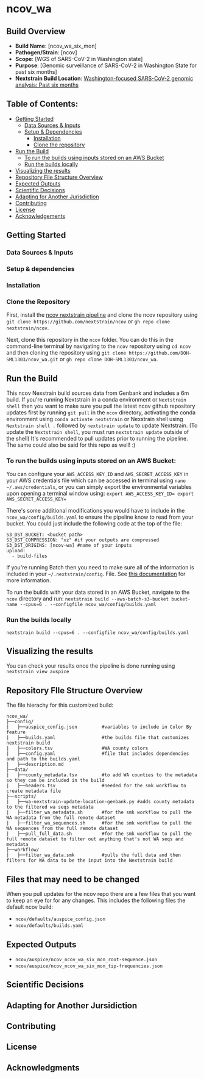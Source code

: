# ncov_wa

## Build Overview
- **Build Name**: [ncov_wa_six_mon]
- **Pathogen/Strain**: [ncov]
- **Scope**: [WGS of SARS-CoV-2 in Washington state]
- **Purpose**: [Genomic surveillance of SARS-CoV-2 in Washington State for past six months]
- **Nextstrain Build Location**: [Washington-focused SARS-CoV-2 genomic analysis: Past six months](https://nextstrain.org/groups/waphl/ncov/wa/6m)

## Table of Contents:
- [Getting Started](#getting-started)
  - [Data Sources & Inputs](#data-sources--inputs)
  - [Setup & Dependencies](#setup--dependencies)
    - [Installation](#installation)
    - [Clone the repository](#clone-the-repository)
- [Run the Build](#run-the-build)
  - [To run the builds using inputs stored on an AWS Bucket](#to-run-the-builds-using-inputs-stored-on-an-AWS-Bucket)
  - [Run the builds locally](#run-the-builds-locally)
- [Visualizing the results](#Visualizing-the-resules)
- [Repository File Structure Overview](#repository-file-structure-overview)
- [Expected Outputs](#expected-outputs)
- [Scientific Decisions](#scientific-decisions)
- [Adapting for Another Jurisdiction](#adapting-for-another-jurisdiction)
- [Contributing](#contributing)
- [License](#license)
- [Acknowledgements](#acknowledgements)

## Getting Started

### Data Sources & Inputs

### Setup & dependencies

### Installation

### Clone the Repository
First, install the [ncov nextstrain pipeline](https://github.com/nextstrain/ncov) and clone the ncov repository using `git clone https://github.com/nextstrain/ncov` or `gh repo clone nextstrain/ncov`.

Next, clone this repository in the `ncov` folder. You can do this in the command-line terminal by navigating to the `ncov` repository using `cd ncov` and then cloning the repository using `git clone https://github.com/DOH-SML1303/ncov_wa.git` or `gh repo clone DOH-SML1303/ncov_wa`.

## Run the Build
This ncov Nexstrain build sources data from Genbank and includes a 6m build. If you're running Nextstrain in a conda environment or `Nextstrain shell` then you want to make sure you pull the latest ncov github repository updates first by running `git pull` in the `ncov` directory, activating the conda environment using `conda activate nextstrain` or Nexstrain shell using `Nextstrain shell .` followed by `nextstrain update` to update Nextstrain. (To update the `Nextstrain shell`, you must run `nextstrain update` outside of the shell) It's recommended to pull updates prior to running the pipeline. The same could also be said for this repo as well! :)

### To run the builds using inputs stored on an AWS Bucket:
You can configure your `AWS_ACCESS_KEY_ID` and `AWS_SECRET_ACCESS_KEY` in your AWS credentials file which can be accessed in terminal using `nano ~/.aws/credentials`, or you can simply export the environmental variables upon opening a terminal window using:
`export AWS_ACCESS_KEY_ID=
export AWS_SECRET_ACCESS_KEY=`

There's some additional modifications you would have to include in the `ncov_wa/config/builds.yaml` to ensure the pipeline know to read from your bucket. You could just include the following code at the top of the file:

```
S3_DST_BUCKET: <bucket path>
S3_DST_COMPRESSION: "xz" #if your outputs are compressed
S3_DST_ORIGINS: [ncov-wa] #name of your inputs
upload:
  - build-files
```

If you're running Batch then you need to make sure all of the information is included in your `~/.nextstrain/config`. File. See [this documentation](https://docs.nextstrain.org/projects/cli/en/stable/aws-batch/) for more information.

To run the builds with your data stored in an AWS Bucket, navigate to the `ncov` directory and run:
`nextstrain build --aws-batch-s3-bucket bucket-name --cpus=6 . --configfile ncov_wa/config/builds.yaml`

### Run the builds locally
`nextstrain build --cpus=6 . --configfile ncov_wa/config/builds.yaml`

## Visualizing the results
You can check your results once the pipeline is done running using `nextstrain view auspice`

## Repository FIle Structure Overview
The file hierachy for this customized build:
```
ncov_wa/
├──config/
|   ├──auspice_config.json         #variables to include in Color By feature
|   ├──builds.yaml                 #the builds file that customizes nextstrain build
|   ├──colors.tsv                  #WA county colors
|   ├──config.yaml                 #file that includes dependencies and path to the builds.yaml
|   ├──description.md
├──data/
|   ├──county_metadata.tsv         #to add WA counties to the metadata so they can be included in the build
|   ├──headers.tsv                 #needed for the smk workflow to create metadata file
├──scripts/
|   ├──wa-nextstrain-update-location-genbank.py #adds county metadata to the filtered wa seqs metadata
|   ├──filter_wa_metadata.sh       #for the smk workflow to pull the WA metadata from the full remote dataset
|   ├──filter_wa_sequences.sh      #for the smk workflow to pull the WA sequences from the full remote dataset
|   ├──pull_full_data.sh           #for the smk workflow to pull the full remote dataset to filter out anything that's not WA seqs and metadata
├──workflow/
|   ├──filter_wa_data.smk          #pulls the full data and then filters for WA data to be the input into the Nextstrain build
```

## Files that may need to be changed
When you pull updates for the ncov repo there are a few files that you want to keep an eye for for any changes. This includes the following files the default ncov build:
- `ncov/defaults/auspice_config.json`
- `ncov/defaults/builds.yaml`

## Expected Outputs
- `ncov/auspice/ncov_ncov_wa_six_mon_root-sequence.json`
- `ncov/auspice/ncov_ncov_wa_six_mon_tip-frequencies.json`

## Scientific Decisions

## Adapting for Another Jursidiction

## Contributing

## License

## Acknowledgments
